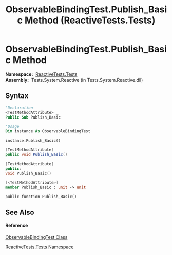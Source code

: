 ﻿---
title: ObservableBindingTest.Publish_Basic Method  (ReactiveTests.Tests)
TOCTitle: Publish_Basic Method
ms:assetid: M:ReactiveTests.Tests.ObservableBindingTest.Publish_Basic
ms:mtpsurl: https://msdn.microsoft.com/en-us/library/reactivetests.tests.observablebindingtest.publish_basic(v=VS.103)
ms:contentKeyID: 36618973
ms.date: 06/28/2011
mtps_version: v=VS.103
f1_keywords:
- ReactiveTests.Tests.ObservableBindingTest.Publish_Basic
dev_langs:
- CSharp
- JScript
- VB
- FSharp
- c++
---

# ObservableBindingTest.Publish\_Basic Method

**Namespace:**  [ReactiveTests.Tests](hh289046\(v=vs.103\).md)  
**Assembly:**  Tests.System.Reactive (in Tests.System.Reactive.dll)

## Syntax

``` vb
'Declaration
<TestMethodAttribute> _
Public Sub Publish_Basic
```

``` vb
'Usage
Dim instance As ObservableBindingTest

instance.Publish_Basic()
```

``` csharp
[TestMethodAttribute]
public void Publish_Basic()
```

``` c++
[TestMethodAttribute]
public:
void Publish_Basic()
```

``` fsharp
[<TestMethodAttribute>]
member Publish_Basic : unit -> unit 
```

``` jscript
public function Publish_Basic()
```

## See Also

#### Reference

[ObservableBindingTest Class](hh303616\(v=vs.103\).md)

[ReactiveTests.Tests Namespace](hh289046\(v=vs.103\).md)

